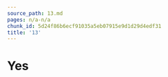 ```yaml
---
source_path: 13.md
pages: n/a-n/a
chunk_id: 5d24f86b6ecf91035a5eb07915e9d1d29d4edf31
title: '13'
---
```

# Yes
